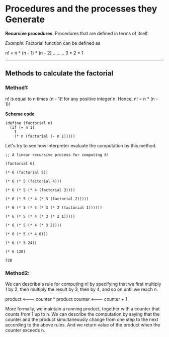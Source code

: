 # Procedures and the processes they Generate

**Recursive procedures**: Procedures that are defined in terms of itself.

*Example*: Factorial function can be defined as

n! = n * (n - 1) * (n - 2) ......... 3 * 2 * 1

---
## Methods to calculate the factorial

### Method1: 
n! is equal to n times (n - 1)! for any positive integer n. Hence, n! = n * (n - 1)!

**Scheme code**

```
(define (factorial n)
  (if (= n 1)
    1
    (* n (factorial (- n 1)))))
```

Let's try to see how interpreter evaluate the computation by this method. 

```
;; A linear recursive process for computing 6!

(factorial 6)

(* 6 (factorial 5))

(* 6 (* 5 (factorial 4)))

(* 6 (* 5 (* 4 (factorial 3))))

(* 6 (* 5 (* 4 (* 3 (factorial 2)))))

(* 6 (* 5 (* 4 (* 3 (* 2 (factorial 1))))))

(* 6 (* 5 (* 4 (* 3 (* 2 1)))))

(* 6 (* 5 (* 4 (* 3 2))))

(* 6 (* 5 (* 4 6)))

(* 6 (* 5 24))

(* 6 120)

720
```

### Method2:

We can describe a rule for computing n! by specifying that we first multiply 1 by 2, then multiply the result by 3, then by 4, and so on until we reach n. 

product <--- counter * product
counter <--- counter + 1

More formally, we maintain a running product, together with a counter that counts from 1 up to n. We can describe the computation by saying that the counter and the product simultaneously change from one step to the next according to the above rules. And we return value of the product when the counter exceeds n.
